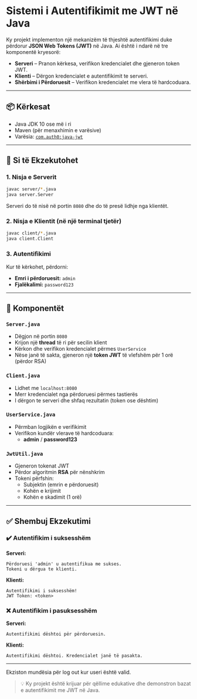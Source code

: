 # Sistemi i Autentifikimit me JWT në Java

Ky projekt implementon një mekanizëm të thjeshtë autentifikimi duke përdorur **JSON Web Tokens (JWT)** në Java. Ai është i ndarë në tre komponentë kryesorë:

- **Serveri** – Pranon kërkesa, verifikon kredencialet dhe gjeneron token JWT.
- **Klienti** – Dërgon kredencialet e autentifikimit te serveri.
- **Shërbimi i Përdoruesit** – Verifikon kredencialet me vlera të hardcoduara.

---

## 📦 Kërkesat

- Java JDK 10 ose më i ri
- Maven (për menaxhimin e varësive)
- Varësia: [`com.auth0:java-jwt`](https://github.com/auth0/java-jwt)

---

## 🚀 Si të Ekzekutohet

### 1. Nisja e Serverit

```bash
javac server/*.java
java server.Server
```

Serveri do të nisë në portin `8080` dhe do të presë lidhje nga klientët.

### 2. Nisja e Klientit (në një terminal tjetër)

```bash
javac client/*.java
java client.Client
```

### 3. Autentifikimi

Kur të kërkohet, përdorni:

- **Emri i përdoruesit:** `admin`
- **Fjalëkalimi:** `password123`

---

## 🧩 Komponentët

### `Server.java`

- Dëgjon në portin `8080`
- Krijon një **thread** të ri për secilin klient
- Kërkon dhe verifikon kredencialet përmes `UserService`
- Nëse janë të sakta, gjeneron një **token JWT** të vlefshëm për 1 orë (përdor RSA)


### `Client.java`

- Lidhet me `localhost:8080`
- Merr kredencialet nga përdoruesi përmes tastierës
- I dërgon te serveri dhe shfaq rezultatin (token ose dështim)

### `UserService.java`

- Përmban logjikën e verifikimit
- Verifikon kundër vlerave të hardcoduara:
  - **admin** / **password123**

### `JwtUtil.java`

- Gjeneron tokenat JWT
- Përdor algoritmin **RSA** për nënshkrim
- Tokeni përfshin:
  - Subjektin (emrin e përdoruesit)
  - Kohën e krijimit
  - Kohën e skadimit (1 orë)

---

## ✅ Shembuj Ekzekutimi

### ✔️ Autentifikim i suksesshëm

**Serveri:**

```
Përdoruesi 'admin' u autentifikua me sukses.
Tokeni u dërgua te klienti.
```

**Klienti:**

```
Autentifikimi i suksesshëm!
JWT Token: <token>
```

### ❌ Autentifikim i pasuksesshëm

**Serveri:**

```
Autentifikimi dështoi për përdoruesin.
```

**Klienti:**

```
Autentifikimi dështoi. Kredencialet janë të pasakta.
```

---
Ekziston mundësia për log out kur useri është valid.
> 💡 Ky projekt është krijuar për qëllime edukative dhe demonstron bazat e autentifikimit me JWT në Java.
